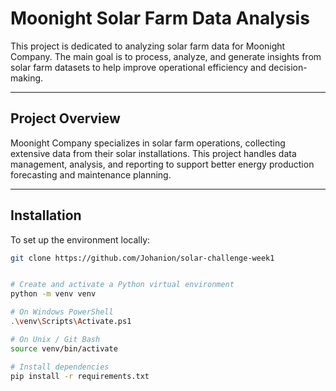 # Moonight Solar Farm Data Analysis

This project is dedicated to analyzing solar farm data for Moonight Company. The main goal is to process, analyze, and generate insights from solar farm datasets to help improve operational efficiency and decision-making.

---

## Project Overview

Moonight Company specializes in solar farm operations, collecting extensive data from their solar installations. This project handles data management, analysis, and reporting to support better energy production forecasting and maintenance planning.

---

## Installation

To set up the environment locally:

```bash
git clone https://github.com/Johanion/solar-challenge-week1


# Create and activate a Python virtual environment
python -m venv venv

# On Windows PowerShell
.\venv\Scripts\Activate.ps1

# On Unix / Git Bash
source venv/bin/activate

# Install dependencies
pip install -r requirements.txt
